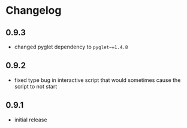 # Changelog

## 0.9.3

* changed pyglet dependency to `pyglet~=1.4.8`

## 0.9.2

* fixed type bug in interactive script that would sometimes cause the script to not start

## 0.9.1

* initial release
